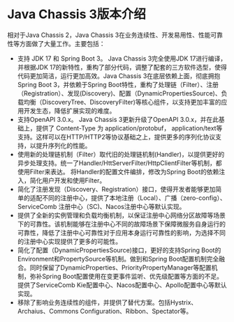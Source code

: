 # Java Chassis 3版本介绍

相对于Java Chassis 2，Java Chassis 3在业务连续性、开发易用性、性能可靠性等方面做了大量工作。主要包括：

* 支持 JDK 17 和 Spring Boot 3。 Java Chassis 3完全使用JDK 17进行编译，并根据JDK 17的新特性，重构了部分代码，调整了配套的三方软件选型，使得代码更加简洁，运行更加高效。Java Chassis 3在底层依赖上面，彻底拥抱 Spring Boot 3，并依赖于Spring Boot特性，重构了处理链（Filter）、注册（Registration）、发现(Discovery)、配置（DynamicPropertiesSource)、负载均衡（DiscoveryTree、DiscoveryFilter)等核心组件，以支持更加丰富的应用开发生态，降低扩展实现的难度。
* 支持OpenAPI 3.0.x。 Java Chassis 3更新升级了OpenAPI 3.0.x，并在此基础上，提供了 Content-Type 为 application/protobuf， application/text等支持。这样可以在HTTP/HTTP2等协议基础之上，提供更多的序列化协议支持，以提升序列化的性能。 
* 使用新的处理链机制（Filter）取代旧的处理链机制(Handler)，以提供更好的异步处理支持。统一了Handler/HttServerFilter/HttpClientFilter等机制，都使用Filter来表达。 将Handler的配置文件编排，修改为Spring Boot的依赖注入，简化用户开发和使用Filter。 
* 简化了注册发现（Discovery、Registration）接口，使得开发者能够更加简单的适配不同的注册中心，提供了本地注册（Local）、广播（zero-config）、ServiceComb 注册中心（SC)、Nacos注册中心等默认实现。 
* 提供了全新的实例管理和负载均衡机制，以保证注册中心网络分区故障等场景下的可靠性。该机制能够在注册中心不同的故障场景下保障微服务自身运行的可靠性，降低了注册中心可靠性对于应用本身运行可靠性的影响，为选择不同的注册中心实现提供了更多的可能性。 
* 简化了配置（DynamicPropertiesSource)接口，更好的支持Spring Boot的Environment和PropertySource等机制。做到和Spring Boot配置机制完全融合。同时保留了DynamicProperties、PriorityPropertyManager等配置机制，弥补Spring Boot配置使用在变更事件监听、优先级配置等方面的不足。 提供了ServiceComb Kie配置中心、Nacos配置中心、Apollo配置中心等默认实现。
* 移除了影响业务连续性的组件，并提供了替代方案。包括Hystrix、Archaius、Commons Configuration、Ribbon、Spectator等。 

